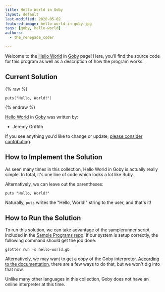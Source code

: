 ```yaml
---
title: Hello World in Goby
layout: default
last-modified: 2020-05-02
featured-image: hello-world-in-goby.jpg
tags: [goby, hello-world]
authors:
  - the_renegade_coder

---
```


Welcome to the [Hello World](https://rzuckerm.github.io/sample-programs-website-copy/projects/hello-world) in [Goby](https://rzuckerm.github.io/sample-programs-website-copy/languages/goby) page! Here, you'll find the source code for this program as well as a description of how the program works.

## Current Solution

{% raw %}

```goby
puts("Hello, World!")
```

{% endraw %}

[Hello World](https://rzuckerm.github.io/sample-programs-website-copy/projects/hello-world) in [Goby](https://rzuckerm.github.io/sample-programs-website-copy/languages/goby) was written by:

- Jeremy Griffith

If you see anything you'd like to change or update, [please consider contributing](https://github.com/TheRenegadeCoder/sample-programs).

## How to Implement the Solution

As seen many times in this collection, Hello World in Goby is actually
really simple. In total, it's one line of code which looks a lot like
Ruby.

Alternatively, we can leave out the parentheses:

```goby
puts "Hello, World!"
```

Naturally, `puts` writes the "Hello, World!" string to the user, and that's it!


## How to Run the Solution

To run this solution, we can take advantage of the samplerunner script
included in the [Sample Programs repo][2]. If our system is setup
correctly, the following command should get the job done:

```shell
glotter run -s hello-world.gb
```

Alternatively, we may want to get a copy of the Goby interpreter. [According
to the documentation][1], there are a few ways to do that, but we won't 
dig into that now.

Unlike many other languages in this collection, Goby does not have an online 
interpreter at this time.

[1]: https://github.com/goby-lang/goby
[2]: https://github.com/TheRenegadeCoder/sample-programs
